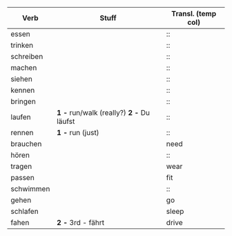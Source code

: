 Verb  | Stuff | Transl. (temp col) |
----- | ----- | ------------------ |
essen | | :: |
trinken | | :: |
schreiben | | :: |
machen | | :: |
siehen | | :: |
kennen | | :: |
bringen | | :: |
laufen | **1 -** run/walk (really?) **2 -** Du läufst | :: |
rennen | **1 -** run (just) | :: |
brauchen | | need |
hören | | :: |
tragen | | wear |
passen | | fit |
schwimmen | | :: |
gehen | | go |
schlafen | | sleep |
fahen | **2 -** 3rd - fährt | drive |
